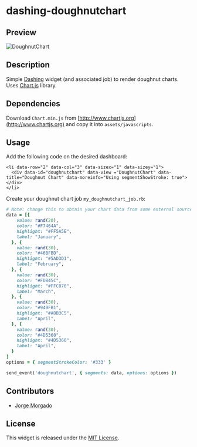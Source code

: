 # dashing-doughnutchart

## Preview

![DoughnutChart](https://raw.githubusercontent.com/wiki/jorgemorgado/dashing-doughnutchart/doughnutchart.png)

## Description

Simple [Dashing](http://shopify.github.com/dashing) widget (and associated job)
to render doughnut charts. Uses [Chart.js](http://www.chartjs.org/) library.

## Dependencies

Download `Chart.min.js` from [http://www.chartjs.org](http://www.chartjs.org)
and copy it into `assets/javascripts`.

## Usage

Add the following code on the desired dashboard:

```erb
<li data-row="2" data-col="3" data-sizex="1" data-sizey="1">
  <div data-id="doughnutchart" data-view ="DoughnutChart" data-title="Doughnut Chart" data-moreinfo="Using segmentShowStroke: true"></div>
</li>
```

Create your doughnut chart job `my_doughnutchart_job.rb`:

```ruby
# Note: change this to obtain your chart data from some external source
data = [{
    value: rand(20),
    color: "#F7464A",
    highlight: "#FF5A5E",
    label: "January",
  }, {
    value: rand(30),
    color: "#46BFBD",
    highlight: "#5AD3D1",
    label: "February",
  }, {
    value: rand(30),
    color: "#FDB45C",
    highlight: "#FFC870",
    label: "March",
  }, {
    value: rand(30),
    color: "#949FB1",
    highlight: "#A8B3C5",
    label: "April",
  }, {
    value: rand(30),
    color: "#4D5360",
    highlight: "#4D5360",
    label: "April",
  }
]
options = { segmentStrokeColor: '#333' }

send_event('doughnutchart', { segments: data, options: options })
```

## Contributors

- [Jorge Morgado](https://github.com/jorgemorgado)

## License

This widget is released under the [MIT License](http://www.opensource.org/licenses/MIT).

